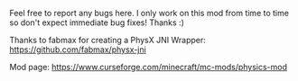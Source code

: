 Feel free to report any bugs here. I only work on this mod from time to time so don't expect immediate bug fixes! Thanks :)

Thanks to fabmax for creating a PhysX JNI Wrapper: https://github.com/fabmax/physx-jni

Mod page: https://www.curseforge.com/minecraft/mc-mods/physics-mod

